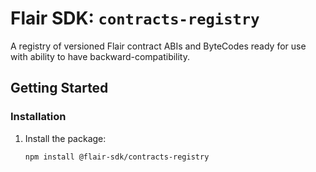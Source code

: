 # Flair SDK: `contracts-registry`

A registry of versioned Flair contract ABIs and ByteCodes ready for use with ability to have backward-compatibility.

## Getting Started

### Installation

1. Install the package:

   ```sh
   npm install @flair-sdk/contracts-registry
   ```
